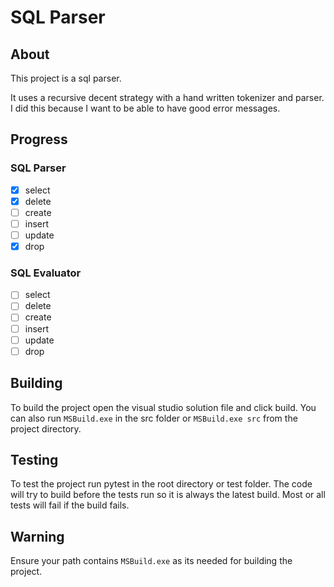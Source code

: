 # SQL Parser

## About
This project is a sql parser.

It uses a recursive decent strategy with a hand written tokenizer and parser. I did this because I want to be able to have good error messages.

## Progress

### SQL Parser
- [x] select
- [x] delete
- [ ] create
- [ ] insert
- [ ] update
- [x] drop

### SQL Evaluator
- [ ] select
- [ ] delete
- [ ] create
- [ ] insert
- [ ] update
- [ ] drop

## Building
To build the project open the visual studio solution file and click build. You can also run `MSBuild.exe` in the src folder or `MSBuild.exe src` from the project directory.

## Testing
To test the project run pytest in the root directory or test folder. The code will try to build before the tests run so it is always the latest build. Most or all tests will fail if the build fails.

## Warning
Ensure your path contains `MSBuild.exe` as its needed for building the project.